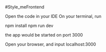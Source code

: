 #Style_meFrontend

Open the code in your IDE
On your terminal, run

npm install
npm run dev

the app would be started on port 3000

Open your browser, and input
localhost:3000
